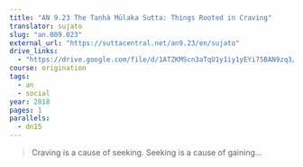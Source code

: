 ```yaml
---
title: "AN 9.23 The Taṇhā Mūlaka Sutta: Things Rooted in Craving"
translator: sujato
slug: "an.009.023"
external_url: "https://suttacentral.net/an9.23/en/sujato"
drive_links:
  - "https://drive.google.com/file/d/1ATZKMScn3aTqU1y1iy1yEYi75BAN9zq3/view?usp=drivesdk"
course: origination
tags:
  - an
  - social
year: 2018
pages: 1
parallels:
  - dn15
---
```


> Craving is a cause of seeking. Seeking is a cause of gaining...
